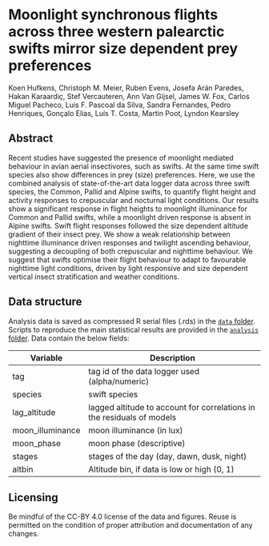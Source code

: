 # Moonlight synchronous flights across three western palearctic swifts mirror size dependent prey preferences

Koen Hufkens, Christoph M. Meier, Ruben Evens, Josefa Arán Paredes, Hakan Karaardiç, Stef Vercauteren, Ann Van Gijsel, James W. Fox, Carlos Miguel Pacheco, Luis F. Pascoal da Silva, Sandra Fernandes, Pedro Henriques, Gonçalo Elias, Luís T. Costa, Martin Poot, Lyndon Kearsley

## Abstract

Recent studies have suggested the presence of moonlight mediated behaviour in avian aerial insectivores, such as swifts. At the same time swift species also show differences in prey (size) preferences. Here, we use the combined analysis of state-of-the-art data logger data across three swift species, the Common, Pallid and Alpine swifts, to quantify flight height and activity responses to crepuscular and nocturnal light conditions. Our results show a significant response in flight heights to moonlight illuminance for Common and Pallid swifts, while a moonlight driven response is absent in Alpine swifts. Swift flight responses followed the size dependent altitude gradient of their insect prey. We show a weak relationship between nighttime illuminance driven responses and twilight ascending behaviour, suggesting a decoupling of both crepuscular and nighttime behaviour. We suggest that swifts optimise their flight behaviour to adapt to favourable nighttime light conditions, driven by light responsive and size dependent vertical insect stratification and weather conditions.

## Data structure

Analysis data is saved as compressed R serial files (.rds) in the [`data` folder](https://github.com/bluegreen-labs/swift_lunar_synchrony/tree/main/data). Scripts to reproduce the main statistical results are provided in the [`analysis` folder](https://github.com/bluegreen-labs/swift_lunar_synchrony/tree/main/analysis). Data contain the below fields:

| Variable         | Description                                                                          |
|------------------|--------------------------------------------------------------------------------------|
| tag              | tag id of the data logger used (alpha/numeric)                                       |
| species          | swift species                                                                        |
| lag_altitude     | lagged altitude to account for correlations in the residuals of models               |
| moon_illuminance | moon illuminance (in lux)                                                            |
| moon_phase       | moon phase (descriptive)                                                             |
| stages           | stages of the day (day, dawn, dusk, night)                                           |
| altbin           | Altitude bin, if data is low or high (0, 1)                                          |

## Licensing

Be mindful of the CC-BY 4.0 license of the data and figures. Reuse is permitted on the condition of proper attribution and documentation of any changes.
